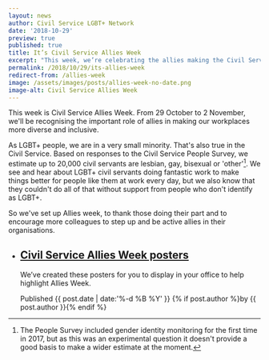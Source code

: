 ```yaml
---
layout: news
author: Civil Service LGBT+ Network
date: '2018-10-29'
preview: true
published: true
title: It’s Civil Service Allies Week
excerpt: "This week, we’re celebrating the allies making the Civil Service a great place to work for LGBT+ people."
permalink: /2018/10/29/its-allies-week
redirect-from: /allies-week
image: /assets/images/posts/allies-week-no-date.png
image-alt: Civil Service Allies Week
---
```


This week is Civil Service Allies Week. From 29 October to 2 November, we'll be recognising the important role of allies in making our workplaces more diverse and inclusive.

As LGBT+ people, we are in a very small minority. That's also true in the Civil Service. Based on responses to the Civil Service People Survey, we estimate up to 20,000 civil servants are lesbian, gay, bisexual or 'other'[^1]. We see and hear about LGBT+ civil servants doing fantastic work to make things better for people like them at work every day, but we also know that they couldn't do all of that without support from people who don't identify as LGBT+. 

So we've set up Allies week, to thank those doing their part and to encourage more colleagues to step up and be active allies in their organisations.

<ul class="loop">
	<li>
		<article>
			<h2><a href="/publication/civil-service-allies-week-posters" title="Read Civil Service Allies Week posters">Civil Service Allies Week posters</a></h2>
			<p>We’ve created these posters for you to display in your office to help highlight Allies Week.</p>
			<p class="post-metadata">Published <time datetime="2018-10-29">{{ post.date  | date:'%-d %B %Y' }}</time> {% if post.author %}by {{ post.author }}{% endif %}</p>
		</article>
	</li>
</ul>

[^1]: The People Survey included gender identity monitoring for the first time in 2017, but as this was an experimental question it doesn't provide a good basis to make a wider estimate at the moment.